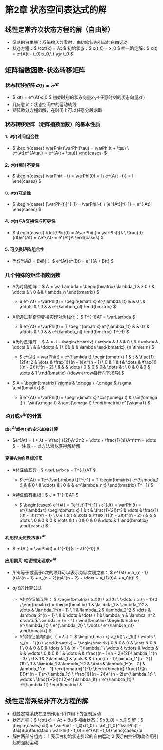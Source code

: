 # 第2章 状态空间表达式的解

## 线性定常齐次状态方程的解（自由解）

- 系统的自由解：系统输入为零时，由初始状态引起的自由运动
- 状态方程：$
\dot{x} = Ax
$
初始状态：$
x(t_0) = x_0
$
唯一确定解：$
x(t) = e^{A(t - t_0)}x_0,\ t \ge t_0
$

## 矩阵指数函数-状态转移矩阵

### 状态转移矩阵$\varPhi(t) = e^{At}$

- $
x(t) = e^{At}x_0
$
初始时刻的状态向量$x_0\Rightarrow$任意时刻的状态向量$x(t)$
- 几何意义：状态空间中的运动轨线
- 矩阵微分方程的解，在时间上可以任意分段求取

### 状态转移矩阵（矩阵指数函数）的基本性质

#### 1. $\varPhi(t)$时间组合性

- $
\begin{cases}
\varPhi(t)\varPhi(\tau) = \varPhi(t + \tau) \\
e^{At}e^{A\tau} = e^{A(t + \tau)}
\end{cases}
$

#### 2. $\varPhi(t)$零时不变性

- $
\begin{cases}
\varPhi(t - t) = \varPhi(0) = I \\
e^{A(t - t)} = I
\end{cases}
$

#### 3. $\varPhi(t)$可逆性

- $
\begin{cases}
[\varPhi(t)]^{-1} = \varPhi(-t) \\
[e^{At}]^{-1} = e^{-At}
\end{cases}
$

#### 4. $\varPhi(t)$与A交换性与可导性

- $
\begin{cases}
\dot{\Phi}(t) = A\varPhi(t) = \varPhi(t)A \\
\frac{d}{dt}e^{At} = Ae^{At} = e^{At}A
\end{cases}
$

#### 5. 可交换矩阵组合性

- 当仅当$AB = BA$时：
$
e^{At}e^{Bt} = e^{(A + B)t}
$

### 几个特殊的矩阵指数函数

- A为对角矩阵：
$
A = \varLambda = 
\begin{bmatrix}
\lambda_1 & & 0 \\
& \ddots & \\
0 & & \lambda_n
\end{bmatrix}
$
  - $
e^{At} = \varPhi(t) = 
\begin{bmatrix}
e^{\lambda_1t} & & 0 \\
& \ddots & \\
0 & & e^{\lambda_nt}
\end{bmatrix}
$

- A能通过非奇异变换实现对角线化：
$
T^{-1}AT = \varLambda
$
  - $
e^{At} = \varPhi(t) = 
T
\begin{bmatrix}
e^{\lambda_1t} & & 0 \\
& \ddots & \\
0 & & e^{\lambda_nt}
\end{bmatrix}
T^{-1}
$

- A为约旦矩阵：
$
A = J = 
\begin{bmatrix}
\lambda & 1 & &  0 \\
& \lambda & \ddots & \\
& & \ddots & 1 \\
0& & & \lambda 
\end{bmatrix}_{n \times n}
$
  - $
e^{Jt} = \varPhi(t) = 
e^{\lambda t}
\begin{bmatrix}
1 & t & \frac{1}{2!}t^2 & \dots & \frac{1}{(n - 1)!}t^{n - 1} \\
0 & 1 & t & \dots & \frac{1}{(n - 2)!}t^{n - 2} \\
& & & \dots  \\
0 & 0 & 0 & \dots & t \\
0 & 0 & 0 & \dots & 1
\end{bmatrix}
(\downarrow每行向下求导)
$

- $
A = 
\begin{bmatrix}
\sigma & \omega \\
-\omega & \sigma
\end{bmatrix}
$
  - $
e^{At} = \varPhi(t) = 
\begin{bmatrix}
\cos(\omega t) & \sin(\omega t) \\
-\sin(\omega t) & \cos(\omega t)
\end{bmatrix}
e^{\sigma t}
$

### $\varPhi(t)$或$e^{At}$的计算

#### 由$e^{At}$或$\varPhi(t)$的定义直接计算

- $e^{At} = I + At + \frac{1}{2!}A^2t^2 + \dots + \frac{1}{n!}A^nt^n + \dots
$
==注意== 此方法难以获得解析解

#### 变换A为约旦标准形

- A特征值互异：$
\varLambda = T^{-1}AT
$
  - $
e^{At} = Te^{\varLambda t}T^{-1} = 
T
\begin{bmatrix}
e^{\lambda_1 t} & & 0 \\
& \ddots & \\
0 & & e^{\lambda_n t}
\end{bmatrix}
T^{-1}
$

- A特征值有重根：$
J = T^{-1}AT
$
  - $
\begin{cases}
e^{At} = Te^{Jt}T^{-1} \\
e^{Jt} = \varPhi(t) = 
e^{\lambda t}
\begin{bmatrix}
1 & t & \frac{1}{2!}t^2 & \dots & \frac{1}{(n - 1)!}t^{n - 1} \\
0 & 1 & t & \dots & \frac{1}{(n - 2)!}t^{n - 2} \\
& & & \dots  \\
0 & 0 & 0 & \dots & t \\
0 & 0 & 0 & \dots & 1
\end{bmatrix}
\end{cases}
$

#### 利用拉氏变换法求$e^{At}$

- $
e^{At} = \varPhi(t) = L^{-1}[(sI - A)^{-1}]
$

#### 应用凯莱-哈密顿定理求$e^{At}$

- 所有等于或高于n次的项均可以表示为低次项之和：
$
e^{At} = a_{n - 1}(t)A^{n - 1} + a_{n - 2}(t)A^{n - 2} + \dots + a_{1}(t)A + a_0(t)I
$

- $a_i(t)$的计算公式
  - A的特征值互异：
$
\begin{bmatrix}
a_0(t) \\
a_1(t) \\
\vdots \\
a_{n - 1}(t) \\
\end{bmatrix} = 
\begin{bmatrix}
1 & \lambda_1 & \lambda_1^2 & \dots & \lambda_1^{n - 1} \\
1 & \lambda_2 & \lambda_2^2 & \dots & \lambda_2^{n - 1} \\
& & \dots & \dots \\
1 & \lambda_n & \lambda_n^2 & \dots & \lambda_n^{n - 1} \\
\end{bmatrix}
\begin{bmatrix}
e^{\lambda_1t} \\
e^{\lambda_2t} \\
\vdots \\
e^{\lambda_nt} 
\end{bmatrix}
$
  - A的特征值均相同（$= \lambda_1$）：
$
\begin{bmatrix}
a_0(t) \\
a_1(t) \\
\vdots \\
a_{n - 1}(t) \\
\end{bmatrix} = 
\begin{bmatrix}
0 & 0 & 0 & \dots & 0 & 1 \\
0 & 0 & 0 & \dots & 1 & (n - 1)\lambda_1 \\
\vdots & \vdots & \vdots &  & & \vdots \\
0 & 0 & 1 & \dots & & \frac{(n - 1)(n - 2)}{2!}\lambda_1^{n - 3} \\
0 & 1 & 2\lambda_1 & \dots & & \frac{(n - 1)\lambda_1^{n - 2}}{1!} \\
1 & \lambda_1 & \lambda_1^2 & \dots & \lambda_1^{n - 2} & \lambda_1^{n - 1}
\end{bmatrix}^{-1}
\begin{bmatrix}
\frac{1}{(n - 1)!}t^{n - 1}e^{\lambda_1t} \\
\frac{1}{(n - 2)!}t^{n - 2}e^{\lambda_1t} \\
\vdots \\
\frac{1}{2!}t^{2}e^{\lambda_1t} \\
te^{\lambda_1t} \\
e^{\lambda_1t}
\end{bmatrix}
$

## 线性定常系统非齐次方程的解

- 线性定常系统在控制作用$u(t)$作用下的强制运动
- 状态方程：$
\dot{x} = Ax + Bu
$
初始状态：$
x(t_0) = x_0
$
解：$
\begin{cases}
x(t) = \varPhi(t - t_0)x(t_0) + \int_{t_0}^t\varPhi(t - \tau)Bu(\tau)d\tau \\
\varPhi(t - t_0) = e^{A(t - t_0)}
\end{cases}
$
- 解由两部分组成：
1 表示由初始状态引起的自由运动
2 表示由控制激励作用引起的强制运动
